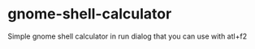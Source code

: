 gnome-shell-calculator
======================

Simple gnome shell calculator in run dialog that you can use with atl+f2